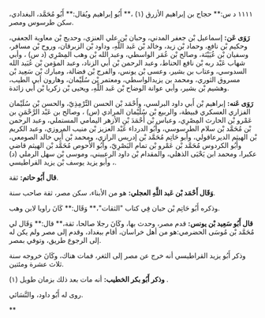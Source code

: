 ١١١١ د س:** حجاج بن إبراهيم الأزرق (١) ،** أَبُو إبراهيم ويُقال:** أَبُو مُحَمَّد، البغدادي، سكن طرسوس ومصر.

**رَوَى عَن:** إسماعيل بْن جعفر المدني، وحبان بْن علي العنزي، وحديج بْن معاوية الجعفي، وحكيم بْن نافع، وحماد بْن زيد، وخالد بْن عَبد اللَّهِ، وداود بْن الزبرقان، وروح بْن مسافر، وسفيان بْن عُيَيْنَة، وصالح بْن عُمَر الواسطي، وعبد الله بْن وهب المِصْرِي (د س) ، وأبي شهاب عَبْد ربه بْن نافع الحناط، وعبد الرحمن بْن أَبي الزناد، وعبد المؤمن بْن عُبَيد الله السدوسي، وعتاب بن بشير، وعسى بْن يونس، والفرج بْن فضالة، ومبارك بْن سَعِيد بْن مسروق الثوري، ومحمد بن يزيدالواسطي، ومعتمر بْن سُلَيْمان، وهارون أبي الطيب، وهشيم بْن بشير، وأبي عوانة الوضاح بْن عَبد اللَّهِ، ويحيى بْن زكريا بْن أَبي زائدة.

**رَوَى عَنه:** إبراهيم بْن أَبي داود البرلسي، وأَحْمَد بْن الحسن التِّرْمِذِيّ، والحسن بْن سُلَيْمان الفزاري العسكري قبيطة، والربيع بْن سُلَيْمان المرادي (س) ، وصالح بن عَبْد الرَّحْمَنِ بن عَمْرو بْن الحارث المِصْرِي، وعباس بْن أَحْمَدَ بْنِ الأزهر اليمامي المستملي، وعبد الرحمن بْن مُحَمَّد بْن سلام الطرسوسي، وأَبُو الدرداء عَبْد العزيز بْن منيب المروزي، وعبد الكريم بْن الهيثم الديرعاقولي، وأبو حَاتِم مُحَمَّد بْن إدريس الرازي، ومحمد بْن أَبِي خالد الصومعي، وأَبُو الكردوس مُحَمَّد بْن عَمْرو بْن تمام البَصْرِيّ، وأَبُو الأَحوص مُحَمَّد بْن الهيثم قاضي عكبرا، ومحمد ابن يَحْيَى الذهلي، والمقدام بْن داود الرعييني، وموسى بْن سهل الرملي (د) ، وأبو يزيد يوسف بْن يزيد القراطيسي.

**قال أَبُو حاتم:** ثقة.

**وَقَال أَحْمَد بْن عَبد اللَّهِ العجلي:** هو من الأبناء، سكن مصر، ثقة صاحب سنة.

وذكره أَبُو حَاتِم بْن حبان فِي كتاب "الثقات"،** وَقَال:** كَانَ راويا لابن وهب.

**قال أَبُو سَعِيد بْن يونس:** قدم مصر، وحدث بها، وكَانَ رجلا صالحا، ثقة،** قال:** وَقَال لي مُحَمَّد بْن مُوسَى الحضرمي:هو من أهل خراسان، أقام ببغداد، وقدم إلى مصر ولم يكن له إلى الرجوع طريق، وتوفي بمصر.

وذكر أَبُو يزيد القراطيسي أنه خرج عن مصر إلى الثغر، فمات هناك، وكَانَ خروجه سنة ثلاث عشرة ومئتين.

**وذكر أَبُو بكر الخطيب:** أنه مات بعد ذلك بزمان طويل (١) .

روى له أَبُو داود، والنَّسَائي.

**